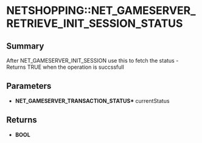 # NETSHOPPING::NET_GAMESERVER_RETRIEVE_INIT_SESSION_STATUS

## Summary
After NET_GAMESERVER_INIT_SESSION use this to fetch the status - Returns TRUE when the operation is succssfull

## Parameters
* **NET_GAMESERVER_TRANSACTION_STATUS\*** currentStatus

## Returns
* **BOOL**